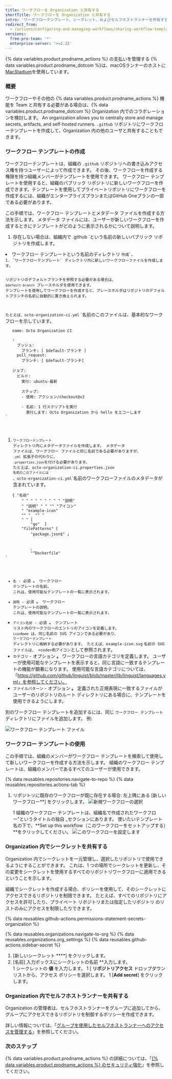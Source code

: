 ```yaml
---
title: ワークフローを Organization と共有する
shortTitle: ワークフローを Organization と共有する
intro: 'ワークフローテンプレート、シークレット、およびセルフホストランナーを共有することで、Organization 機能を使用して Team とコラボレーションする方法を学びます。'
redirect_from:
  - /actions/configuring-and-managing-workflows/sharing-workflow-templates-within-your-organization
versions:
  free-pro-team: '*'
  enterprise-server: '>=2.22'
---
```


{% data variables.product.prodname_actions %} の支払いを管理する
{% data variables.product.prodname_dotcom %}は、macOSランナーのホストに[MacStadium](https://www.macstadium.com/)を使用しています。

### 概要

ワークフローやその他の {% data variables.product.prodname_actions %} 機能を Team と共有する必要がある場合は、{% data variables.product.prodname_dotcom %} Organization 内でのコラボレーションを検討します。 An organization allows you to centrally store and manage secrets, artifacts, and self-hosted runners. `.github` リポジトリにワークフローテンプレートを作成して、Organization 内の他のユーザと共有することもできます。

### ワークフロー テンプレートの作成

ワークフローテンプレートは、組織の `.github` リポジトリへの書き込みアクセス権を持つユーザーによって作成できます。 その後、ワークフローを作成する権限を持つ組織メンバーがテンプレートを使用できます。 ワークフロー テンプレートを使用すると、組織のパブリック リポジトリに新しいワークフローを作成できます。テンプレートを使用してプライベートリポジトリにワークフローを作成するには、組織がエンタープライズプランまたはGitHub Oneプランの一部である必要があります。

この手順では、ワークフロー テンプレートとメタデータ ファイルを作成する方法を示します。 メタデータ ファイルには、ユーザーが新しいワークフローを作成するときにテンプレートがどのように表示されるかについて説明します。

1. 存在しない場合は、組織内で .github</code> `という名前の新しいパブリック リポジトリを作成します。</li>
<li>ワークフロー テンプレートという名前のディレクトリ <code>作成`。
1. `ワークフローテンプレート` ディレクトリ内に新しいワークフローファイルを作成します。

   リポジトリのデフォルトブランチを参照する必要がある場合は、 `$default-branch` プレースホルダを使用できます。 テンプレートを使用してワークフローを作成すると、プレースホルダはリポジトリのデフォルトブランチの名前に自動的に置き換えられます。

   たとえば、octo-organization-ci.yml</code> `名前のこのファイルは、基本的なワークフローを示しています。
<pre><code class="yaml">   name: Octo Organization CI

   :
     プッシュ:
       ブランチ: [ $default-ブランチ ]
     pull_request:
       ブランチ: [ $default-ブランチ]

   ジョブ:
     ビルド:
       実行: ubuntu-最新

       ステップ:
       - 使用: アクション/checkout@v2

       - 名前: 1 行スクリプトを実行
         実行します: Octo Organization から hello をエコーします
`</pre>
1. `ワークフローテンプレート` ディレクトリ内にメタデータファイルを作成します。 メタデータ ファイルは、ワークフロー ファイルと同じ名前である必要がありますが、 `.yml` 拡張子の代わりに、 `.properties.json`を付ける必要があります。 たとえば、octo-organization-ci.properties.json `名前のこのファイルには` 、octo-organization-ci.yml</code>`名前のワークフローファイルのメタデータが含まれています。
<pre><code class="yaml">   { "名前"
       " " " " " " " " " "説明"
       " "説明" " " "" "アイコン"
       " "example-icon"
       "" "  "" "
       " " [
           "go"  ]
       "filePatterns" [
           "package.json$" 」
   
       
           、
           "^Dockerfile"
`</pre>
   * `名` - 必須 **。** ワークフロー テンプレートの名前。 これは、使用可能なテンプレートの一覧に表示されます。
   * `説明` - 必須 **。** ワークフロー テンプレートの説明。 これは、使用可能なテンプレートの一覧に表示されます。
   * `アイコン名前` - 必須 **。** テンプレート リスト内のワークフローのエントリのアイコンを定義します。 `iconName` は、同じ名前の SVG アイコンである必要があり、 `ワークフローテンプレート` ディレクトリに格納する必要があります。 たとえば、example-icon.svg</code> `名前の SVG ファイルは、 <code>例アイコン`として参照されます。
   * `カテゴリ` - オプション **。** ワークフローの言語カテゴリを定義します。 ユーザーが使用可能なテンプレートを表示すると、同じ言語に一致するテンプレートの機能が顕著になります。 使用可能な言語カテゴリについては、「https://github.com/github/linguist/blob/master/lib/linguist/languages.yml」を参照してください。
   * `ファイルパターン` - オプション **。** 定義された正規表現に一致するファイルがユーザーのリポジトリのルート ディレクトリにある場合に、テンプレートを使用できるようにします。

別のワークフロー テンプレートを追加するには、同じ `ワークフロー テンプレート` ディレクトリにファイルを追加します。 例:

![ワークフロー テンプレート ファイル](/assets/images/help/images/workflow-template-files.png)

### ワークフロー テンプレートの使用

この手順では、組織のメンバーがワークフロー テンプレートを検索して使用して新しいワークフローを作成する方法を示します。 組織のワークフロー テンプレートは、組織のメンバーであるすべてのユーザーが使用できます。

{% data reusables.repositories.navigate-to-repo %}
{% data reusables.repositories.actions-tab %}
1. リポジトリに既存のワークフローが既に存在する場合: 左上隅にある [新しいワークフロー</strong>**] をクリックします。 ![新規ワークフローの選択](/assets/images/help/repository/actions-new-workflow.png)</p></li>
1
組織のワークフロー テンプレートは、組織名で作成されたワークフロー</em>"というタイトルの独自 _セクションにあります。 使いたいテンプレート名の下で、**Set up this workflow（このワークフローをセットアップする）**をクリックしてください。 ![このワークフローを設定します](/assets/images/help/settings/actions-create-starter-workflow.png)</p></li> </ol>


### Organization 内でシークレットを共有する

Organization 内でシークレットを一元管理し、選択したリポジトリで使用できるようにすることができます。 これは、1 つの場所でシークレットを更新し、その変更をシークレットを使用するすべてのリポジトリワークフローに適用できるということを示します。

組織でシークレットを作成する場合、ポリシーを使用して、そのシークレットにアクセスできるリポジトリを制限できます。 たとえば、すべてのリポジトリにアクセスを許可したり、プライベート リポジトリまたは指定したリポジトリ のリストのみにアクセスを制限したりできます。

{% data reusables.github-actions.permissions-statement-secrets-organization %}

{% data reusables.organizations.navigate-to-org %}
{% data reusables.organizations.org_settings %}
{% data reusables.github-actions.sidebar-secret %}
1. [新しいシークレット ****] をクリックします。
1. [名前]</strong> 入力ボックスにシークレットの名前 **入力します。</li>
1 シークレットの **値** を入力します。
1 [ **リポジトリアクセス** ドロップダウン リストから、アクセス ポリシーを選択します。
1 [**Add secret**] をクリックします。</ol>

### Organization 内でセルフホストランナーを共有する

Organization の管理者は、セルフホストランナーをグループに追加してから、グループにアクセスできるリポジトリを制御するポリシーを作成できます。

詳しい情報については、「[グループを使用したセルフホストランナーへのアクセスを管理する](/actions/hosting-your-own-runners/managing-access-to-self-hosted-runners-using-groups)」を参照してください。


### 次のステップ

{% data variables.product.prodname_actions %} の詳細については、「[{% data variables.product.prodname_actions %} のセキュリティ強化](/actions/learn-github-actions/security-hardening-for-github-actions)」を参照してください。
